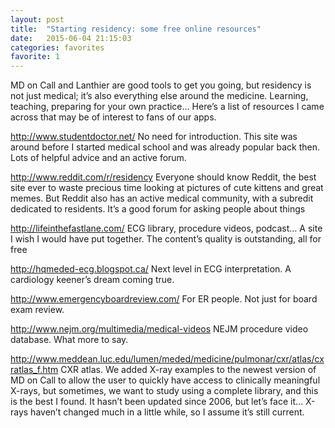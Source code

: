 ```yaml
---
layout: post
title:  "Starting residency: some free online resources"
date:   2015-06-04 21:15:03
categories: favorites
favorite: 1
---
```


MD on Call and Lanthier are good tools to get you going, but residency is not just medical; it’s also everything else around the medicine. Learning, teaching, preparing for your own practice… Here’s a list of resources I came across that may be of interest to fans of our apps.

http://www.studentdoctor.net/ No need for introduction. This site was around before I started medical school and was already popular back then. Lots of helpful advice and an active forum. 

http://www.reddit.com/r/residency Everyone should know Reddit, the best site ever to waste precious time looking at pictures of cute kittens and great memes. But Reddit also has an active medical community, with a subredit dedicated to residents. It’s a good forum for asking people about things 

http://lifeinthefastlane.com/ ECG library, procedure videos, podcast… A site I wish I would have put together. The content’s quality is outstanding, all for free

http://hqmeded-ecg.blogspot.ca/ Next level in ECG interpretation. A cardiology keener’s dream coming true.

http://www.emergencyboardreview.com/ For ER people. Not just for board exam review.

http://www.nejm.org/multimedia/medical-videos NEJM procedure video database. What more to say.

http://www.meddean.luc.edu/lumen/meded/medicine/pulmonar/cxr/atlas/cxratlas_f.htm CXR atlas. We added X-ray examples to the newest version of MD on Call to allow the user to quickly have access to clinically meaningful X-rays, but sometimes, we want to study using a complete library, and this is the best I found. It hasn’t been updated since 2006, but let’s face it… X-rays haven’t changed much in a little while, so I assume it’s still current.
